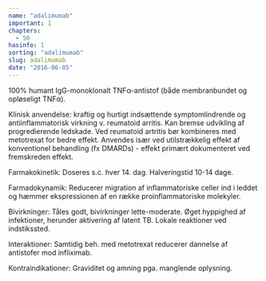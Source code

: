 ```yaml
---
name: "adalimumab"
important: 1
chapters:  
  - 50
hasinfo: 1
sorting: "adalimumab"
slug: adalimumab
date: "2016-06-05"
---
```


100% humant IgG-monoklonalt TNFα-antistof (både membranbundet og opløseligt TNFα).

Klinisk anvendelse: kraftig og hurtigt indsættende symptomlindrende og antiinflammatorisk virkning v. reumatoid arritis. Kan bremse udvikling af progredierende ledskade. Ved reumatoid artritis bør kombineres med metotrexat for bedre effekt. Anvendes især ved utilstrækkelig effekt af konventionel behandling (fx DMARDs) - effekt primært dokumenteret ved fremskreden effekt.

Farmakokinetik: Doseres s.c. hver 14. dag. Halveringstid 10-14 dage.

Farmadokynamik: Reducerer migration af inflammatoriske celler ind i leddet og hæmmer ekspressionen af en række proinflammatoriske molekyler.

Bivirkninger: Tåles godt, bivirkninger lette-moderate. Øget hyppighed af infektioner, herunder aktivering af latent TB. Lokale reaktioner ved indstikssted.

Interaktioner: Samtidig beh. med metotrexat reducerer dannelse af antistofer mod infliximab.

Kontraindikationer: Graviditet og amning pga. manglende oplysning.
